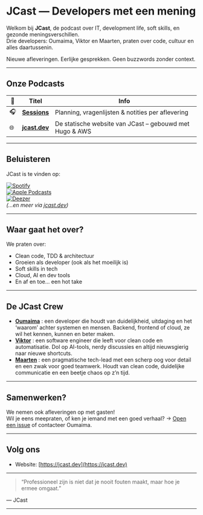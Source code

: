 # JCast — Developers met een mening

Welkom bij **JCast**, de podcast over IT, development life, soft skills, en gezonde meningsverschillen.  
Drie developers: Oumaima, Viktor en Maarten, praten over code, cultuur en alles daartussenin.

Nieuwe afleveringen. Eerlijke gesprekken. Geen buzzwords zonder context.

---

## Onze Podcasts

| 📌 | Titel | Info |
|----|-------|------|
| 🎧 | **[Sessions](https://github.com/jcast-podcast/sessions)** | Planning, vragenlijsten & notities per aflevering |
| 🌐 | **[jcast.dev](https://github.com/jcast-podcast/jcast.dev)** | De statische website van JCast – gebouwd met Hugo & AWS |

---

## Beluisteren

JCast is te vinden op:

[![Spotify](https://img.shields.io/badge/-Spotify-1DB954?style=for-the-badge&logo=spotify&logoColor=white)](https://open.spotify.com/show/...)  
[![Apple Podcasts](https://img.shields.io/badge/-Apple%20Podcasts-000000?style=for-the-badge&logo=apple&logoColor=white)](https://podcasts.apple.com/...)  
[![Deezer](https://img.shields.io/badge/-Deezer-FEAA2D?style=for-the-badge&logo=deezer&logoColor=white)](https://www.deezer.com/...)  
_(...en meer via [jcast.dev](https://jcast.dev))_

---

## Waar gaat het over?

We praten over:

- Clean code, TDD & architectuur
- Groeien als developer (ook als het moeilijk is)
- Soft skills in tech
- Cloud, AI en dev tools
- En af en toe... een hot take

---

## De JCast Crew

- **[Oumaima](https://github.com/OumaimaZerouali)** : een developer die houdt van duidelijkheid, uitdaging en het ‘waarom’ achter systemen en mensen. Backend, frontend of cloud, ze wil het kennen, kunnen en beter maken.
- **[Viktor](https://github.com/ViktorVS1)** : een software engineer die leeft voor clean code en automatisatie. Dol op AI-tools, nerdy discussies en altijd nieuwsgierig naar nieuwe shortcuts.
- **[Maarten](https://github.com/denmette)** : een pragmatische tech-lead met een scherp oog voor detail en een zwak voor goed teamwerk. Houdt van clean code, duidelijke communicatie en een beetje chaos op z’n tijd.

---

## Samenwerken?

We nemen ook afleveringen op met gasten!  
Wil je eens meepraten, of ken je iemand met een goed verhaal? → [Open een issue](https://github.com/jcast-podcast/sessions/issues) of contacteer Oumaima.

---

## Volg ons

- Website: [https://jcast.dev](https://jcast.dev)

---

> “Professioneel zijn is niet dat je nooit fouten maakt, maar hoe je ermee omgaat.”

&mdash; JCast

---
